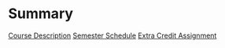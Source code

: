 # Summary
[Course Description](syllabus.md)
[Semester Schedule](schedule.md)
[Extra Credit Assignment](extra_credit.md)